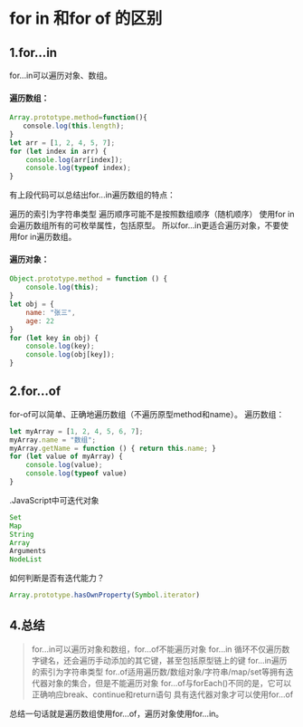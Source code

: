 # for in 和for of 的区别

## 1.for...in
for...in可以遍历对象、数组。



#### 遍历数组：
```js
Array.prototype.method=function(){
　　console.log(this.length);
}
let arr = [1, 2, 4, 5, 7];
for (let index in arr) {
    console.log(arr[index]);
    console.log(typeof index);
}
```

有上段代码可以总结出for...in遍历数组的特点：

遍历的索引为字符串类型
遍历顺序可能不是按照数组顺序（随机顺序）
使用for in会遍历数组所有的可枚举属性，包括原型。
所以for...in更适合遍历对象，不要使用for in遍历数组。


#### 遍历对象：
```js
Object.prototype.method = function () {
    console.log(this);
}
let obj = {
    name: "张三",
    age: 22
}
for (let key in obj) {
    console.log(key);
    console.log(obj[key]);
}
```

## 2.for...of
for-of可以简单、正确地遍历数组（不遍历原型method和name）。
遍历数组：
```js
let myArray = [1, 2, 4, 5, 6, 7];
myArray.name = "数组";
myArray.getName = function () { return this.name; }
for (let value of myArray) {
    console.log(value);
    console.log(typeof value)
}
```


.JavaScript中可迭代对象
```js
Set
Map
String
Array
Arguments
NodeList
```

如何判断是否有迭代能力？
```js
Array.prototype.hasOwnProperty(Symbol.iterator)
```
## 4.总结

> for...in可以遍历对象和数组，for...of不能遍历对象
> for...in 循环不仅遍历数字键名，还会遍历手动添加的其它键，甚至包括原型链上的键
> for...in遍历的索引为字符串类型
> for..of适用遍历数/数组对象/字符串/map/set等拥有迭代器对象的集合，但是不能遍历对象
> for...of与forEach()不同的是，它可以正确响应break、continue和return语句
具有迭代器对象才可以使用for...of

总结一句话就是遍历数组使用for...of，遍历对象使用for...in。

